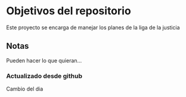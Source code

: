 # Objetivos del repositorio

Este proyecto se encarga de manejar los planes de la liga de la justicia


## Notas
Pueden hacer lo que quieran...

### Actualizado desde github
Cambio del dia
